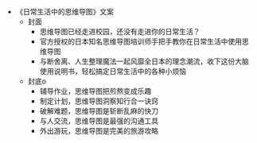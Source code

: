 - 《日常生活中的思维导图》文案
    - 封面
        - 思维导图已经走进校园，还没有走进你的日常生活？
        - 官方授权的日本知名思维导图培训师手把手教你在日常生活中使用思维导图
        - 与断舍离、人生整理魔法一起风靡全日本的理念潮流，收下这份大脑使用说明书，轻松搞定日常生活中的各种小烦恼
    - 封底o
        - 辅导作业，思维导图把煎熬变成乐趣
        - 制定计划，思维导图洞察知行合一诀窍
        - 破解难题，思维导图是斩断乱麻的快刀
        - 与人交流，思维导图是最强的沟通工具
        - 外出游玩，思维导图是完美的旅游攻略
